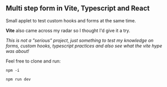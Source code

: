 ## Multi step form in Vite, Typescript and React

Small applet to test custom hooks and forms at the same time. 

**Vite** also came across my radar so I thought I'd give it a try.

*This is not a "serious" project, just something to test my knowledge on forms, custom hooks, typescript practices and also see what the vite hype was about!*

Feel free to clone and run:

    npm -i

    npm run dev
